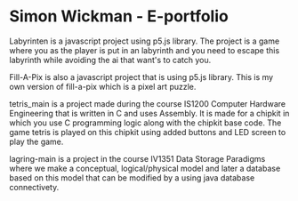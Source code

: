 # Simon Wickman - E-portfolio

Labyrinten is a javascript project using p5.js library. The project is a game where you as the player is put in an labyrinth and you need to escape this labyrinth while avoiding the ai that want's to catch you.

Fill-A-Pix is also a javascript project that is using p5.js library. This is my own version of fill-a-pix which is a pixel art puzzle.

tetris_main is a project made during the course IS1200 Computer Hardware Engineering that is written in C and uses Assembly. It is made for a chipkit in which you use C programming logic along with the chipkit base code. The game tetris is played on this chipkit using added buttons and LED screen to play the game.

lagring-main is a project in the course IV1351 Data Storage Paradigms where we make a conceptual, logical/physical model and later a database based on this model that can be 
modified by a using java database connectivety.
